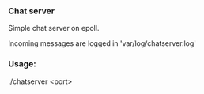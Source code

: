 ### Chat server
Simple chat server on epoll.

Incoming messages are logged in 'var/log/chatserver.log'

### Usage: 
./chatserver \<port\>
